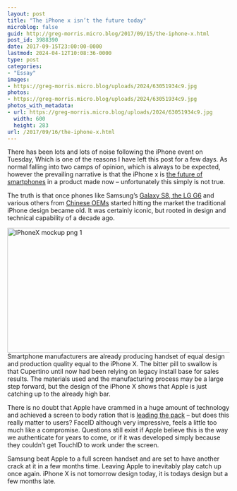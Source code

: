 ```yaml
---
layout: post
title: "The iPhone x isn’t the future today"
microblog: false
guid: http://greg-morris.micro.blog/2017/09/15/the-iphone-x.html
post_id: 3988390
date: 2017-09-15T23:00:00-0000
lastmod: 2024-04-12T10:08:36-0000
type: post
categories:
- "Essay"
images:
- https://greg-morris.micro.blog/uploads/2024/63051934c9.jpg
photos:
- https://greg-morris.micro.blog/uploads/2024/63051934c9.jpg
photos_with_metadata:
- url: https://greg-morris.micro.blog/uploads/2024/63051934c9.jpg
  width: 600
  height: 283
url: /2017/09/16/the-iphone-x.html
---
```

<!--kg-card-begin: html--><p>There has been lots and lots of noise following the iPhone event on Tuesday, Which is one of the reasons I have left this post for a few days. As normal falling into two camps of opinion, which is always to be expected, however the prevailing narrative is that the iPhone x is <a href="https://www.theverge.com/2017/9/12/16291244/new-iphone-x-photos-video-hands-on">the future of smartphones</a> in a product made now – unfortunately this simply is not true.</p>
<p>The truth is that once phones like Samsung’s <a href="http://www.coolsmartphone.com/2017/06/30/a-mobile-love-story-comparing-the-galaxy-s8-and-the-lg-g6/">Galaxy S8, the LG G6</a> and various others from <a href="https://www.androidheadlines.com/2017/09/mi-mix-2-designer-philippe-starck-talks-phone-design-bezels.html">Chinese OEMs</a> started hitting the market the traditional iPhone design became old. It was certainly iconic, but rooted in design and technical capability of a decade ago.</p>
<p><img loading="lazy" style="margin-left:auto;margin-right:auto" src="https://greg-morris.micro.blog/uploads/2024/63051934c9.jpg" alt="IPhoneX mockup png 1" title="iPhoneX-mockup.png-1.jpeg" border="0" width="600" height="283" />Smartphone manufacturers are already producing handset of equal design and production quality equal to the iPhone X. The bitter pill to swallow is that Cupertino until now had been relying on legacy install base for sales results. The materials used and the manufacturing process may be a large step forward, but the design of the iPhone X shows that Apple is just catching up to the already high bar.</p>
<p>There is no doubt that Apple have crammed in a huge amount of technology and achieved a screen to body ration that is <a href="http://www.gsmarena.com/iphone%5C_x%5C_screen%5C_to%5C_body%5C_ratio%5C_compared-news-27264.php">leading the pack</a> – but does this really matter to users? FaceID although very impressive, feels a little too much like a compromise. Questions still exist if Apple believe this is the way we authenticate for years to come, or if it was developed simply because they couldn’t get TouchID to work under the screen.</p>
<p>Samsung beat Apple to a full screen handset and are set to have another crack at it in a few months time. Leaving Apple to inevitably play catch up once again. iPhone X is not tomorrow design today, it is todays design but a few months late.</p>
<!--kg-card-end: html-->
